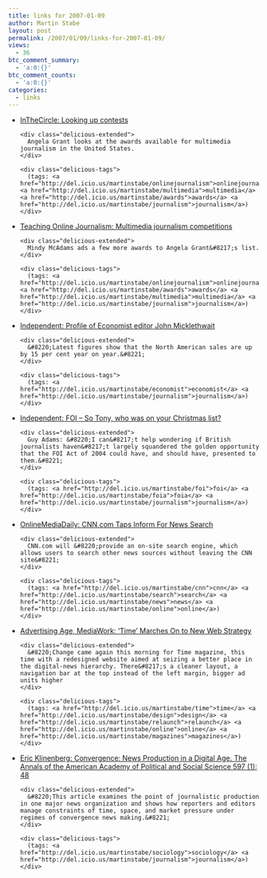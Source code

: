 ```yaml
---
title: links for 2007-01-09
author: Martin Stabe
layout: post
permalink: /2007/01/09/links-for-2007-01-09/
views:
  - 36
btc_comment_summary:
  - 'a:0:{}'
btc_comment_counts:
  - 'a:0:{}'
categories:
  - links
---
```

<ul class="delicious">
  <li>
    <div class="delicious-link">
      <a href="http://angelagrant.blogspot.com/2007/01/looking-up-contests.html">InTheCircle: Looking up contests</a>
    </div>
    
    <div class="delicious-extended">
      Angela Grant looks at the awards available for multimedia journalism in the United States.
    </div>
    
    <div class="delicious-tags">
      (tags: <a href="http://del.icio.us/martinstabe/onlinejournalism">onlinejournalism</a> <a href="http://del.icio.us/martinstabe/multimedia">multimedia</a> <a href="http://del.icio.us/martinstabe/awards">awards</a> <a href="http://del.icio.us/martinstabe/journalism">journalism</a>)
    </div>
  </li>
  
  <li>
    <div class="delicious-link">
      <a href="http://tojou.blogspot.com/2007/01/multimedia-journalism-competitions.html">Teaching Online Journalism: Multimedia journalism competitions</a>
    </div>
    
    <div class="delicious-extended">
      Mindy McAdams ads a few more awards to Angela Grant&#8217;s list.
    </div>
    
    <div class="delicious-tags">
      (tags: <a href="http://del.icio.us/martinstabe/onlinejournalism">onlinejournalism</a> <a href="http://del.icio.us/martinstabe/awards">awards</a> <a href="http://del.icio.us/martinstabe/multimedia">multimedia</a> <a href="http://del.icio.us/martinstabe/journalism">journalism</a>)
    </div>
  </li>
  
  <li>
    <div class="delicious-link">
      <a href="http://news.independent.co.uk/media/article2132892.ece">Independent: Profile of Economist editor John Micklethwait</a>
    </div>
    
    <div class="delicious-extended">
      &#8220;Latest figures show that the North American sales are up by 15 per cent year on year.&#8221;
    </div>
    
    <div class="delicious-tags">
      (tags: <a href="http://del.icio.us/martinstabe/economist">economist</a> <a href="http://del.icio.us/martinstabe/journalism">journalism</a>)
    </div>
  </li>
  
  <li>
    <div class="delicious-link">
      <a href="http://news.independent.co.uk/media/article2132897.ece">Independent: FOI &#8211; So Tony, who was on your Christmas list?</a>
    </div>
    
    <div class="delicious-extended">
      Guy Adams: &#8220;I can&#8217;t help wondering if British journalists haven&#8217;t largely squandered the golden opportunity that the FOI Act of 2004 could have, and should have, presented to them.&#8221;
    </div>
    
    <div class="delicious-tags">
      (tags: <a href="http://del.icio.us/martinstabe/foi">foi</a> <a href="http://del.icio.us/martinstabe/foia">foia</a> <a href="http://del.icio.us/martinstabe/journalism">journalism</a>)
    </div>
  </li>
  
  <li>
    <div class="delicious-link">
      <a href="http://publications.mediapost.com/index.cfm?fuseaction=Articles.showArticleHomePage&#038;art_aid=53480">OnlineMediaDaily: CNN.com Taps Inform For News Search</a>
    </div>
    
    <div class="delicious-extended">
      CNN.com will &#8220;provide an on-site search engine, which allows users to search other news sources without leaving the CNN site&#8221;
    </div>
    
    <div class="delicious-tags">
      (tags: <a href="http://del.icio.us/martinstabe/cnn">cnn</a> <a href="http://del.icio.us/martinstabe/search">search</a> <a href="http://del.icio.us/martinstabe/news">news</a> <a href="http://del.icio.us/martinstabe/online">online</a>)
    </div>
  </li>
  
  <li>
    <div class="delicious-link">
      <a href="http://adage.com/mediaworks/article?article_id=114093">Advertising Age, MediaWork: &#8216;Time&#8217; Marches On to New Web Strategy</a>
    </div>
    
    <div class="delicious-extended">
      &#8220;Change came again this morning for Time magazine, this time with a redesigned website aimed at seizing a better place in the digital-news hierarchy. There&#8217;s a cleaner layout, a navigation bar at the top instead of the left margin, bigger ad units higher
    </div>
    
    <div class="delicious-tags">
      (tags: <a href="http://del.icio.us/martinstabe/time">time</a> <a href="http://del.icio.us/martinstabe/design">design</a> <a href="http://del.icio.us/martinstabe/relaunch">relaunch</a> <a href="http://del.icio.us/martinstabe/online">online</a> <a href="http://del.icio.us/martinstabe/magazines">magazines</a>)
    </div>
  </li>
  
  <li>
    <div class="delicious-link">
      <a href="http://ann.sagepub.com/cgi/reprint/597/1/48.pdf">Eric Klinenberg: Convergence: News Production in a Digital Age. The Annals of the American Academy of Political and Social Science 597 (1): 48</a>
    </div>
    
    <div class="delicious-extended">
      &#8220;This article examines the point of journalistic production in one major news organization and shows how reporters and editors manage constraints of time, space, and market pressure under regimes of convergence news making.&#8221;
    </div>
    
    <div class="delicious-tags">
      (tags: <a href="http://del.icio.us/martinstabe/sociology">sociology</a> <a href="http://del.icio.us/martinstabe/journalism">journalism</a>)
    </div>
  </li>
</ul>